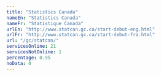 ```yaml
---
title: "Statistics Canada"
nameEn: "Statistics Canada"
nameFr: "Statistique Canada"
urlEn: "http://www.statcan.gc.ca/start-debut-eng.html"
urlFr: "http://www.statcan.gc.ca/start-debut-fra.html"
url: "/gc/statcan/"
servicesOnline: 21
servicesNotOnline: 1
percentage: 0.95
noData: 0
---
```


